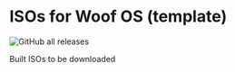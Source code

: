 # ISOs for Woof OS (template)

<img alt="GitHub all releases" src="https://img.shields.io/github/downloads/woof-os/isos-qtile/total?color=%2381a2be&logo=linux&logoColor=c5c8c6&style=for-the-badge">

Built ISOs to be downloaded
